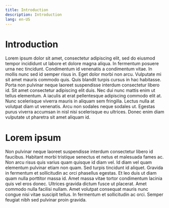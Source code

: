 ```yaml
---
title: Introduction
description: Introduction
lang: en-US
---
```


# Introduction

Lorem ipsum dolor sit amet, consectetur adipiscing elit, sed do eiusmod tempor incididunt ut labore et dolore magna aliqua. In fermentum posuere urna nec tincidunt. Condimentum id venenatis a condimentum vitae. In mollis nunc sed id semper risus in. Eget dolor morbi non arcu. Vulputate mi sit amet mauris commodo quis. Quis blandit turpis cursus in hac habitasse. Porta non pulvinar neque laoreet suspendisse interdum consectetur libero id. Sit amet consectetur adipiscing elit duis. Nec dui nunc mattis enim ut tellus elementum. A iaculis at erat pellentesque adipiscing commodo elit at. Nunc scelerisque viverra mauris in aliquam sem fringilla. Lectus nulla at volutpat diam ut venenatis. Arcu non sodales neque sodales ut. Egestas purus viverra accumsan in nisl nisi scelerisque eu ultrices. Donec enim diam vulputate ut pharetra sit amet aliquam id.

# Lorem ipsum

Non pulvinar neque laoreet suspendisse interdum consectetur libero id faucibus. Habitant morbi tristique senectus et netus et malesuada fames ac. Non arcu risus quis varius quam quisque id diam vel. Id diam vel quam elementum pulvinar etiam non quam. Sed turpis tincidunt id aliquet. Gravida in fermentum et sollicitudin ac orci phasellus egestas. Et leo duis ut diam quam nulla porttitor massa id. Amet massa vitae tortor condimentum lacinia quis vel eros donec. Ultrices gravida dictum fusce ut placerat. Amet commodo nulla facilisi nullam. Amet volutpat consequat mauris nunc congue nisi vitae suscipit tellus. In fermentum et sollicitudin ac orci. Semper feugiat nibh sed pulvinar proin gravida.
